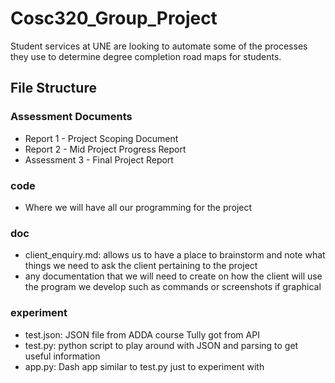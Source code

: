 # Cosc320_Group_Project
Student services at UNE are looking to automate some of the processes they use to determine degree completion road maps for students.

## File Structure

### Assessment Documents
 - Report 1 - Project Scoping Document
 - Report 2 - Mid Project Progress Report
 - Assessment 3 - Final Project Report

### code
  - Where we will have all our programming for the project

### doc
 - client_enquiry.md: allows us to have a place to brainstorm and note what things we need to ask the client pertaining to the project
 - any documentation that we will need to create on how the client will use the program we develop such as commands or screenshots if graphical

### experiment
 - test.json: JSON file from ADDA course Tully got from API
 - test.py: python script to play around with JSON and parsing to get useful information
 - app.py: Dash app similar to test.py just to experiment with